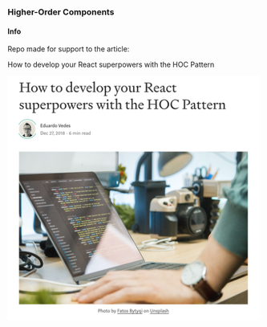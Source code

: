 ### Higher-Order Components

#### Info

Repo made for support to the article:

How to develop your React superpowers with the HOC Pattern

![Alt text](/img/preview.png?raw=true "Optional Title")


